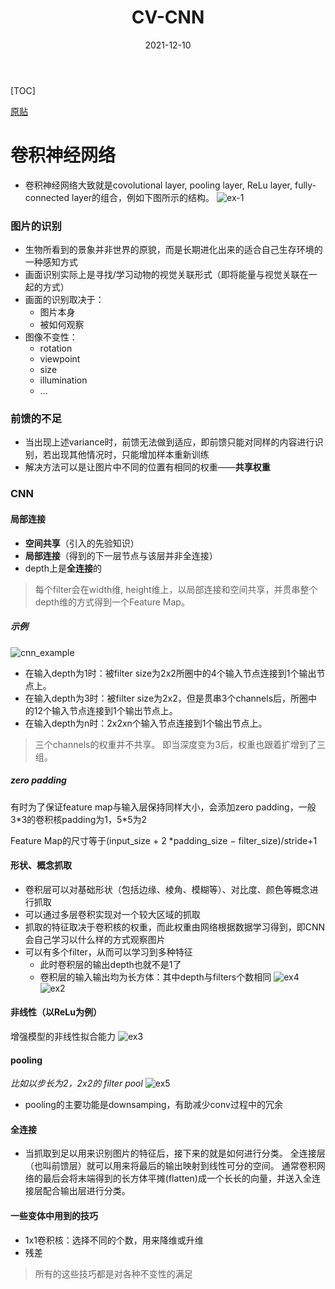 ﻿---
title: CV-CNN
date: 2021-12-10
categories: 
    - Learning
tags:  
    - DL
    - CV
---
[TOC]

[原贴](https://zhuanlan.zhihu.com/p/27642620)
# 卷积神经网络

- 卷积神经网络大致就是covolutional layer, pooling layer, ReLu layer, fully-connected layer的组合，例如下图所示的结构。
![ex-1](https://pic4.zhimg.com/80/v2-cf87890eb8f2358f23a1ac78eb764257_hd.png)

<!-- more -->

### 图片的识别
- 生物所看到的景象并非世界的原貌，而是长期进化出来的适合自己生存环境的一种感知方式
- 画面识别实际上是寻找/学习动物的视觉关联形式（即将能量与视觉关联在一起的方式）
- 画面的识别取决于：
   - 图片本身
   - 被如何观察
- 图像不变性：
    - rotation
    - viewpoint
    - size
    - illumination
    - ...
### 前馈的不足
-  当出现上述variance时，前馈无法做到适应，即前馈只能对同样的内容进行识别，若出现其他情况时，只能增加样本重新训练
- 解决方法可以是让图片中不同的位置有相同的权重——**共享权重**
### CNN
#### 局部连接
- **空间共享**（引入的先验知识）
- **局部连接**（得到的下一层节点与该层并非全连接）
- depth上是**全连接**的
> 每个filter会在width维, height维上，以局部连接和空间共享，并贯串整个depth维的方式得到一个Feature Map。

##### 示例
![cnn_example](https://pic3.zhimg.com/80/v2-23db15ec3f783bbb5cf811711e46dbba_hd.png)

- 在输入depth为1时：被filter size为2x2所圈中的4个输入节点连接到1个输出节点上。
- 在输入depth为3时：被filter size为2x2，但是贯串3个channels后，所圈中的12个输入节点连接到1个输出节点上。
- 在输入depth为n时：2x2xn个输入节点连接到1个输出节点上。
> 三个channels的权重并不共享。 即当深度变为3后，权重也跟着扩增到了三组。

##### zero padding
有时为了保证feature map与输入层保持同样大小，会添加zero padding，一般3\*3的卷积核padding为1，5\*5为2

Feature Map的尺寸等于(input_size + 2 \*padding_size − filter_size)/stride+1
#### 形状、概念抓取
- 卷积层可以对基础形状（包括边缘、棱角、模糊等）、对比度、颜色等概念进行抓取
- 可以通过多层卷积实现对一个较大区域的抓取
- 抓取的特征取决于卷积核的权重，而此权重由网络根据数据学习得到，即CNN会自己学习以什么样的方式观察图片
- 可以有多个filter，从而可以学习到多种特征
    - 此时卷积层的输出depth也就不是1了
    - 卷积层的输入输出均为长方体：其中depth与filters个数相同
![ex4](https://pic1.zhimg.com/80/v2-a9983c3cee935b68c73965bc1abe268c_hd.png)
![ex2](https://pic1.zhimg.com/80/v2-d11e1d2f2c41b6df713573f8155bc324_hd.png)
#### 非线性（以ReLu为例）
增强模型的非线性拟合能力
![ex3](https://pic3.zhimg.com/80/v2-54a469b2873542e75abf2bc5d8fcaa1a_hd.png)
#### pooling
*比如以步长为2，2x2的 filter pool*
![ex5](https://pic4.zhimg.com/80/v2-cd717414dcf32dac4df73c00f1e7c6c3_hd.jpg)
- pooling的主要功能是downsamping，有助减少conv过程中的冗余
#### 全连接
- 当抓取到足以用来识别图片的特征后，接下来的就是如何进行分类。 全连接层（也叫前馈层）就可以用来将最后的输出映射到线性可分的空间。 通常卷积网络的最后会将末端得到的长方体平摊(flatten)成一个长长的向量，并送入全连接层配合输出层进行分类。
#### 一些变体中用到的技巧
- 1x1卷积核：选择不同的个数，用来降维或升维
- 残差
> 所有的这些技巧都是对各种不变性的满足



















